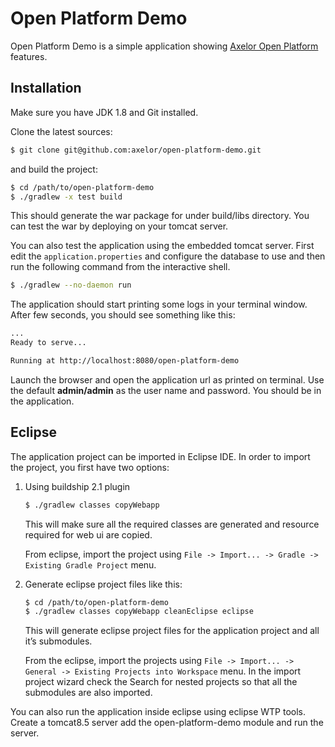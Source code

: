 # Open Platform Demo

Open Platform Demo is a simple application showing [Axelor Open Platform](https://github.com/axelor/axelor-open-platform) features.

## Installation

Make sure you have JDK 1.8 and Git installed.

Clone the latest sources:

```bash
$ git clone git@github.com:axelor/open-platform-demo.git
```

and build the project:

```bash
$ cd /path/to/open-platform-demo
$ ./gradlew -x test build
```

This should generate the war package for under build/libs directory. You can test the war by deploying on your tomcat server.

You can also test the application using the embedded tomcat server. First edit the `application.properties` and configure the database to use and then run the following command from the interactive shell.

```bash
$ ./gradlew --no-daemon run
```

The application should start printing some logs in your terminal window. After few seconds, you should see something like this:
```bash
...
Ready to serve...

Running at http://localhost:8080/open-platform-demo
```

Launch the browser and open the application url as printed on terminal. Use the default **admin/admin** as the user name and password. You should be in the application.

## Eclipse

The application project can be imported in Eclipse IDE. In order to import the project, you first have two options:

1. Using buildship 2.1 plugin

    ```bash
    $ ./gradlew classes copyWebapp
    ```

    This will make sure all the required classes are generated and resource required for web ui are copied.

    From eclipse, import the project using `File -> Import... -> Gradle -> Existing Gradle Project` menu.

2. Generate eclipse project files like this:

    ```bash
    $ cd /path/to/open-platform-demo
    $ ./gradlew classes copyWebapp cleanEclipse eclipse
    ```

    This will generate eclipse project files for the application project and all it’s submodules.

    From the eclipse, import the projects using `File -> Import... -> General -> Existing Projects into Workspace` menu. In the import project wizard check the Search for nested projects so that all the submodules are also imported.

You can also run the application inside eclipse using eclipse WTP tools. Create a tomcat8.5 server add the open-platform-demo module and run the server.
